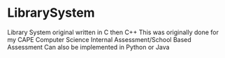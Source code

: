 # LibrarySystem
Library System original written in C then C++
This was originally done for my CAPE Computer Science Internal Assessment/School Based Assessment
Can also be implemented in Python or Java
